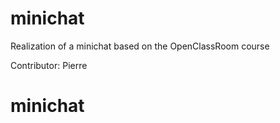 
# minichat

Realization of a minichat based on the OpenClassRoom course

Contributor: Pierre

# minichat

